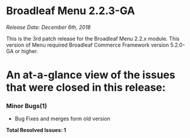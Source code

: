 # Broadleaf Menu 2.2.3-GA

_Release Date: December 6th, 2018_

This is the 3rd patch release for the Broadleaf Menu 2.2.x module.  This version of Menu required Broadleaf Commerce Framework version 5.2.0-GA or higher.

# An at-a-glance view of the issues that were closed in this release:

### Minor Bugs(1)
- Bug Fixes and merges form old version


**Total Resolved Issues: 1**
